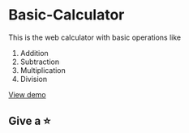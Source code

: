 # Basic-Calculator
This is the web calculator with basic operations like
1. Addition
2. Subtraction
3. Multiplication
4. Division

[View demo](https://sindhuinti.github.io/basic-calculator/)

## Give a ⭐
